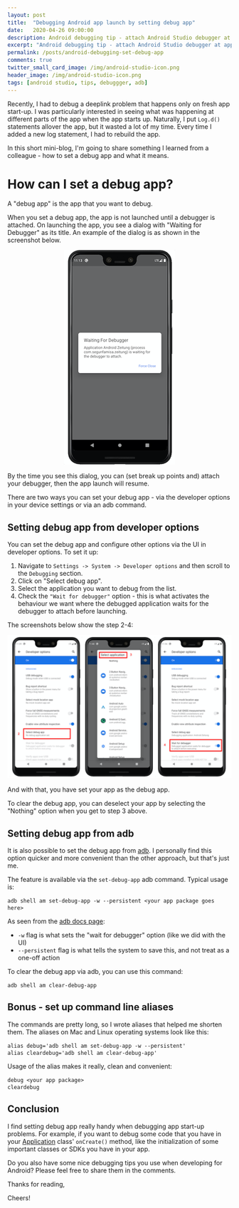 ```yaml
---
layout: post
title:  "Debugging Android app launch by setting debug app"
date:   2020-04-26 09:00:00
description: Android debugging tip - attach Android Studio debugger at app start up
excerpt: "Android debugging tip - attach Android Studio debugger at app start up"
permalink: /posts/android-debugging-set-debug-app
comments: true
twitter_small_card_image: /img/android-studio-icon.png
header_image: /img/android-studio-icon.png
tags: [android studio, tips, debuggger, adb]
---
```


Recently, I had to debug a deeplink problem that happens only on fresh app start-up. I was particularly
interested in seeing what was happening at different parts of the app when the app
starts up. Naturally, I put `Log.d()` statements allover the app,
but it wasted a lot of my time. Every time I added a new log statement, I had to rebuild
the app.

In this short mini-blog, I'm going to share something I learned from a colleague - how to set a debug app and what it means.

# How can I set a debug app?
A "debug app" is the app that you want to debug.

When you set a debug app, the app is not launched until a debugger is attached. On launching the app,
you see a dialog with "Waiting for Debugger" as its title. An example of the dialog
is as shown in the screenshot below.

<p align="center">
	<img src="/img/waiting-for-debugger.png"
  alt="Screenshot showing the Android system waiting for debugger when debug app is launched">
</p>

By the time you see this dialog, you can (set break up points and) attach your debugger, then the app launch will resume.

There are two ways you can set your debug app - via the developer options in your device settings
or via an adb command.

## Setting debug app from developer options
You can set the debug app and configure other options via the UI in developer options. To set it up:

1. Navigate to `Settings -> System -> Developer options` and then scroll to the `Debugging` section.
2. Click on "Select debug app".
3. Select the application you want to debug from the list.
4. Check the `"Wait for debugger"` option - this is what activates the behaviour we want
where the debugged application waits for the debugger to attach before launching.

The screenshots below show the step 2-4:

<p align="center">
	<img src="/img/set-debug-app-2-4.png"
  alt="Screenshots of steps 2 - 4">
</p>

And with that, you have set your app as the debug app.

To clear the debug app, you can deselect your app by selecting the "Nothing" option
when you get to step 3 above.

## Setting debug app from adb
It is also possible to set the debug app from [adb](https://developer.android.com/studio/command-line/adb). I personally find this option
quicker and more convenient than the other approach, but that's just me.

The feature is available via the `set-debug-app` adb command. Typical usage is:

``` shell
adb shell am set-debug-app -w --persistent <your app package goes here>
```

As seen from the [adb docs page](https://developer.android.com/studio/command-line/adb):
* `-w` flag is what sets the "wait for debugger" option (like we did with the UI)
* `--persistent` flag is what tells the system to save this, and not treat as a one-off action

To clear the debug app via adb, you can use this command:

```shell
adb shell am clear-debug-app
```

## Bonus - set up command line aliases

The commands are pretty long, so I wrote aliases that helped me shorten them.
The aliases on Mac and Linux operating systems look like this:

```shell
alias debug='adb shell am set-debug-app -w --persistent'
alias cleardebug='adb shell am clear-debug-app'
```

Usage of the alias makes it really, clean and convenient:

```shell
debug <your app package>
cleardebug
```

## Conclusion

I find setting debug app really handy when debugging app start-up problems. For example, if you want to debug
some code that you have in your [Application](https://developer.android.com/reference/android/app/Application) class' `onCreate()` method, like the initialization of some important classes or SDKs you have in your app.


Do you also have some nice debugging tips you use when developing for Android? Please feel
free to share them in the comments.

Thanks for reading,

Cheers!
